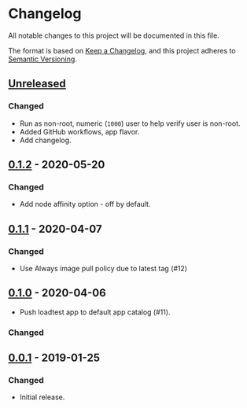 # Changelog

All notable changes to this project will be documented in this file.

The format is based on [Keep a Changelog](https://keepachangelog.com/en/1.0.0/),
and this project adheres to [Semantic Versioning](https://semver.org/spec/v2.0.0.html).

## [Unreleased]

### Changed

- Run as non-root, numeric (`1000`) user to help verify user is non-root.
- Added GitHub workflows, app flavor.
- Add changelog.

## [0.1.2] - 2020-05-20

### Changed

- Add node affinity option - off by default.

## [0.1.1] - 2020-04-07

### Changed

- Use Always image pull policy due to latest tag (#12)

## [0.1.0] - 2020-04-06

- Push loadtest app to default app catalog (#11).

### Changed

## [0.0.1] - 2019-01-25

### Changed

- Initial release.

[Unreleased]: https://github.com/giantswarm/loadtest-app/compare/v0.1.2...HEAD
[0.1.2]: https://github.com/giantswarm/loadtest-app/compare/v0.1.1...v0.1.2
[0.1.1]: https://github.com/giantswarm/loadtest-app/compare/v0.1.0...v0.1.1
[0.1.0]: https://github.com/giantswarm/loadtest-app/compare/v0.0.1...v0.1.0
[0.0.1]: https://github.com/giantswarm/loadtest-app/releases/tag/v0.0.1
